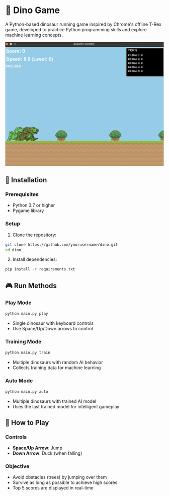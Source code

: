# 🦖 Dino Game

A Python-based dinosaur running game inspired by Chrome's offline T-Rex game, developed to practice Python programming skills and explore machine learning concepts.

![Game Screenshot](.github/assets/game.png)

## 🚀 Installation

### Prerequisites

- Python 3.7 or higher
- Pygame library

### Setup

1. Clone the repository:

```bash
git clone https://github.com/yourusername/dino.git
cd dino
```

2. Install dependencies:

```bash
pip install -r requirements.txt
```

## 🎮 Run Methods

### Play Mode

```bash
python main.py play
```

- Single dinosaur with keyboard controls
- Use Space/Up/Down arrows to control

### Training Mode

```bash
python main.py train
```

- Multiple dinosaurs with random AI behavior
- Collects training data for machine learning

### Auto Mode

```bash
python main.py auto
```

- Multiple dinosaurs with trained AI model
- Uses the last trained model for intelligent gameplay

## 🎯 How to Play

### Controls

- **Space/Up Arrow**: Jump
- **Down Arrow**: Duck (when falling)

### Objective

- Avoid obstacles (trees) by jumping over them
- Survive as long as possible to achieve high scores
- Top 5 scores are displayed in real-time
